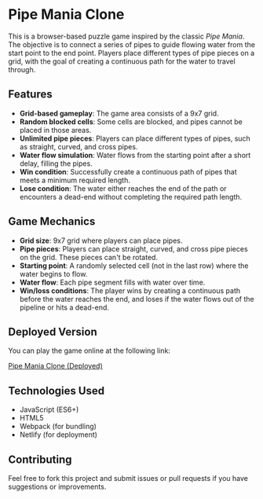# Pipe Mania Clone

This is a browser-based puzzle game inspired by the classic *Pipe Mania*. The objective is to connect a series of pipes to guide flowing water from the start point to the end point. Players place different types of pipe pieces on a grid, with the goal of creating a continuous path for the water to travel through.

## Features
- **Grid-based gameplay**: The game area consists of a 9x7 grid.
- **Random blocked cells**: Some cells are blocked, and pipes cannot be placed in those areas.
- **Unlimited pipe pieces**: Players can place different types of pipes, such as straight, curved, and cross pipes.
- **Water flow simulation**: Water flows from the starting point after a short delay, filling the pipes.
- **Win condition**: Successfully create a continuous path of pipes that meets a minimum required length.
- **Lose condition**: The water either reaches the end of the path or encounters a dead-end without completing the required path length.

## Game Mechanics
- **Grid size**: 9x7 grid where players can place pipes.
- **Pipe pieces**: Players can place straight, curved, and cross pipe pieces on the grid. These pieces can't be rotated.
- **Starting point**: A randomly selected cell (not in the last row) where the water begins to flow.
- **Water flow**: Each pipe segment fills with water over time.
- **Win/loss conditions**: The player wins by creating a continuous path before the water reaches the end, and loses if the water flows out of the pipeline or hits a dead-end.

## Deployed Version
You can play the game online at the following link:

[Pipe Mania Clone (Deployed)](https://pipe-mania-clone.netlify.app)

## Technologies Used
- JavaScript (ES6+)
- HTML5
- Webpack (for bundling)
- Netlify (for deployment)

## Contributing
Feel free to fork this project and submit issues or pull requests if you have suggestions or improvements.
